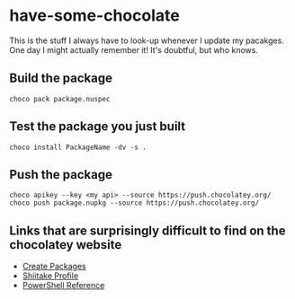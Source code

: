 # have-some-chocolate
This is the stuff I always have to look-up whenever I update my pacakges. One day I might actually remember it! It's doubtful, but who knows. 

## Build the package
`choco pack package.nuspec`

## Test the package you just built
`choco install PackageName -dv -s .`

## Push the package 
`choco apikey --key <my api> --source https://push.chocolatey.org/`  
`choco push package.nupkg --source https://push.chocolatey.org/`


## Links that are surprisingly difficult to find on the chocolatey website  
* [Create Packages](https://docs.chocolatey.org/en-us/create/create-packages)
* [Shiitake Profile](https://chocolatey.org/profiles/shiitake)
* [PowerShell Reference](https://docs.chocolatey.org/en-us/create/functions/)
